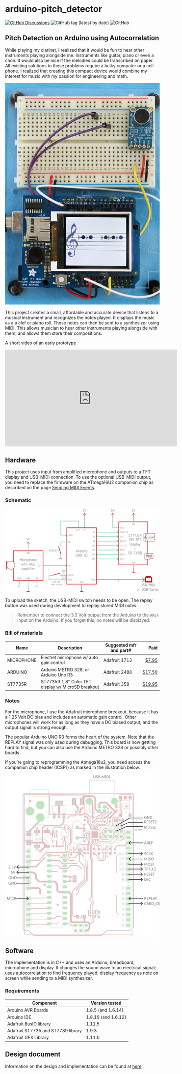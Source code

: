 # arduino-pitch_detector

[![GitHub Discussions](https://img.shields.io/github/discussions/johanvonk/Arduino_Pitch-Detector)](https://github.com/johanvonk/Arduino_Pitch-Detector/discussions)
![GitHub tag (latest by date)](https://img.shields.io/github/v/tag/johanvonk/Arduino_Pitch-Detector)
![GitHub](https://img.shields.io/github/license/johanvonk/Arduino_Pitch-Detector)

## Pitch Detection on Arduino using Autocorrelation

While playing my clarinet, I realized that it would be fun to hear other instruments playing alongside me. Instruments like guitar, piano or even a choir. It would also be nice if the melodies could be transcribed on paper. All existing solutions to these problems require a bulky computer or a cell phone. I realized that creating this compact device would combine my interest for music with my passion for engineering and math.

![Image](media/breadboard.jpg)

This project creates a small, affordable and accurate device that listens to a musical instrument and recognizes the notes played. It displays the music as a a clef or piano roll. These notes can then be sent to a synthesizer using MIDI. This allows musician to hear other instruments playing alongside with them, and allows them store their compositions.

A short video of an early prototype

<iframe width="560" height="315" src="https://www.youtube.com/embed/W_s_MojYlSE" title="YouTube video player" frameborder="0" allow="accelerometer; autoplay; clipboard-write; encrypted-media; gyroscope; picture-in-picture" allowfullscreen></iframe>

## Hardware

This project uses input from amplified microphone and outputs to a TFT display and USB-MIDI connection. To use the optional USB-MIDI output, you need to replace the firmware on the ATmega16U2 companion chip as described on the page [Sending MIDI Events](https://coertvonk.com/sw/arduino/pitch-detector/sending-midi-events-31581).

### Schematic

![Schematic](media/pitch-schematic-copy.svg)

To upload the sketch, the USB-MIDI switch needs to be open. The replay button was used during development to replay stored MIDI notes.

> Remember to connect the 3.3 Volt output from the Arduino to the `AREF` input on the Arduino. If you forget this, no notes will be displayed.

### Bill of materials

| Name | Description | Suggested mfr and part# | Paid |
|------|-------------|-------------------------|-----:|
| MICROPHONE | Electret microphone w/ auto gain control | Adafruit 1713 | [$7.95](https://www.adafruit.com/product/1713)
| ARDUINO    | Arduino METRO 328, or Arduino Uno R3 |  Adafruit 2488 | [$17.50](https://www.adafruit.com/product/2488)
| ST7735R | ST7735R 1.8" Color TFT display w/ MicroSD breakout | Adafruit 358 | [$19.95](https://www.adafruit.com/product/358)

### Notes

For the microphone, I use the Adafruit microphone breakout. because it has a 1.25 Volt DC bias and includes an automatic gain control. Other microphones will work for as long as they have a DC biased output, and the output signal is strong enough.

The popular Arduino UNO R3 forms the heart of the system. Note that the REPLAY signal was only used during debugging. This board is now getting hard to find, but you can also use the Arduino METRO 328 or possibly other boards.

If you’re going to reprogramming the Atmega16u2, you need access the companion chip header (ICSP1) as marked in the illustration below.

![Image](media/pitch-arduino-pins-copy.svg)

## Software

The implementation is in C++ and uses an Arduino, breadboard, microphone and display.  It changes the sound wave to an electrical signal; uses autocorrelation to find frequency played; display frequency as note on screen while sending to a MIDI synthesizer.

### Requirements

| Component | Version tested |
|-----------|----------------|
| Arduino AVR Boards | 1.8.5 (and 1.6.14)
| Arduino IDE | 1.8.19 (and 1.6.12)
| Adafruit BusIO library | 1.11.5
| Adafruit ST7735 and ST7789 library | 1.9.3
| Adafruit GFX Library | 1.11.0


## Design document

Information on the design and implementation can be found at [here](https://coertvonk.com/category/sw/arduino/pitch-detector).
